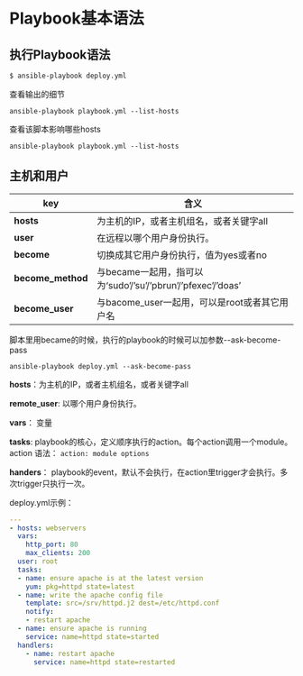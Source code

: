 # Playbook基本语法


## 执行Playbook语法


```bash
$ ansible-playbook deploy.yml
```
查看输出的细节


```ansible-playbook playbook.yml --list-hosts```

查看该脚本影响哪些hosts

```ansible-playbook playbook.yml --list-hosts```




## 主机和用户



| key | 含义  |
| -- | -- |
| **hosts** | 为主机的IP，或者主机组名，或者关键字all |
|**user** | 在远程以哪个用户身份执行。 |
| **become** | 切换成其它用户身份执行，值为yes或者no |
| **become_method** | 与became一起用，指可以为‘sudo’/’su’/’pbrun’/’pfexec’/’doas’ |
| **become_user** | 与bacome_user一起用，可以是root或者其它用户名 |

脚本里用became的时候，执行的playbook的时候可以加参数--ask-become-pass

```ansible-playbook deploy.yml --ask-become-pass```




**hosts**：为主机的IP，或者主机组名，或者关键字all

**remote_user**: 以哪个用户身份执行。

**vars**： 变量

**tasks**: playbook的核心，定义顺序执行的action。每个action调用一个module。 action 语法： ```action: module options```

**handers**： playbook的event，默认不会执行，在action里trigger才会执行。多次trigger只执行一次。

deploy.yml示例：

```yml
---
- hosts: webservers
  vars:
    http_port: 80
    max_clients: 200
  user: root
  tasks:
  - name: ensure apache is at the latest version
    yum: pkg=httpd state=latest
  - name: write the apache config file
    template: src=/srv/httpd.j2 dest=/etc/httpd.conf
    notify:
    - restart apache
  - name: ensure apache is running
    service: name=httpd state=started
  handlers:
    - name: restart apache
      service: name=httpd state=restarted
```
